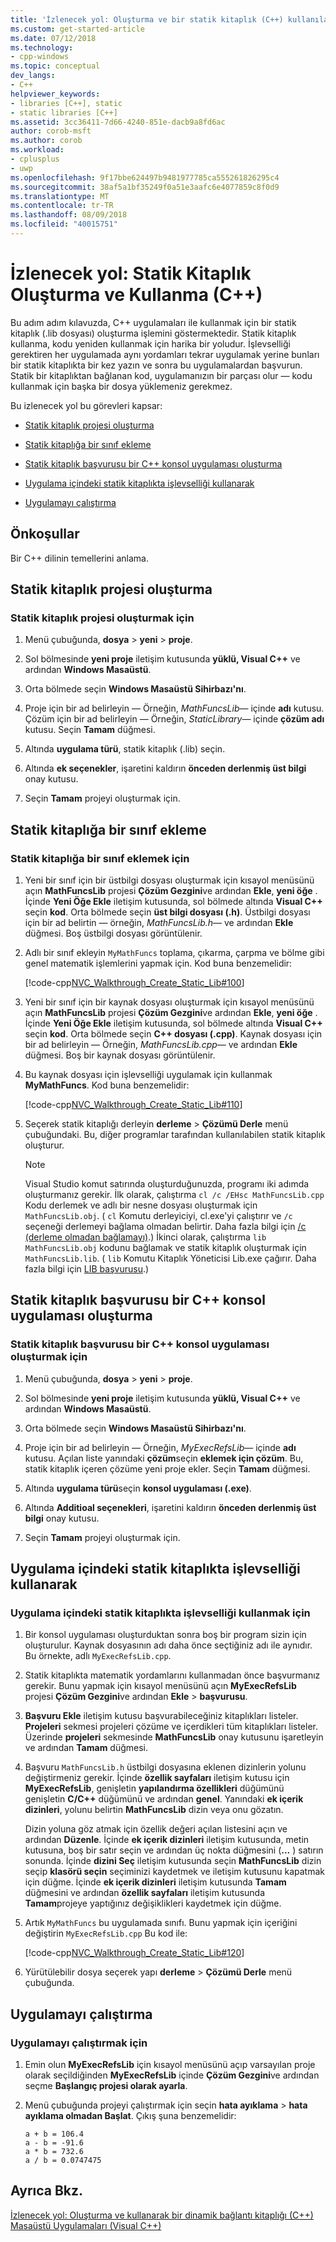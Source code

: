 ```yaml
---
title: 'İzlenecek yol: Oluşturma ve bir statik kitaplık (C++) kullanılarak | Microsoft Docs'
ms.custom: get-started-article
ms.date: 07/12/2018
ms.technology:
- cpp-windows
ms.topic: conceptual
dev_langs:
- C++
helpviewer_keywords:
- libraries [C++], static
- static libraries [C++]
ms.assetid: 3cc36411-7d66-4240-851e-dacb9a8fd6ac
author: corob-msft
ms.author: corob
ms.workload:
- cplusplus
- uwp
ms.openlocfilehash: 9f17bbe624497b9481977785ca555261826295c4
ms.sourcegitcommit: 38af5a1bf35249f0a51e3aafc6e4077859c8f0d9
ms.translationtype: MT
ms.contentlocale: tr-TR
ms.lasthandoff: 08/09/2018
ms.locfileid: "40015751"
---
```

# <a name="walkthrough-creating-and-using-a-static-library-c"></a>İzlenecek yol: Statik Kitaplık Oluşturma ve Kullanma (C++)
Bu adım adım kılavuzda, C++ uygulamaları ile kullanmak için bir statik kitaplık (.lib dosyası) oluşturma işlemini göstermektedir. Statik kitaplık kullanma, kodu yeniden kullanmak için harika bir yoludur. İşlevselliği gerektiren her uygulamada aynı yordamları tekrar uygulamak yerine bunları bir statik kitaplıkta bir kez yazın ve sonra bu uygulamalardan başvurun. Statik bir kitaplıktan bağlanan kod, uygulamanızın bir parçası olur — kodu kullanmak için başka bir dosya yüklemeniz gerekmez.  
  
 Bu izlenecek yol bu görevleri kapsar:  
  
-   [Statik kitaplık projesi oluşturma](#CreateLibProject)  
  
-   [Statik kitaplığa bir sınıf ekleme](#AddClassToLib)  
  
-   [Statik kitaplık başvurusu bir C++ konsol uygulaması oluşturma](#CreateAppToRefTheLib)  
  
-   [Uygulama içindeki statik kitaplıkta işlevselliği kullanarak](#UseLibInApp)  
  
-   [Uygulamayı çalıştırma](#RunApp)  
  
## <a name="prerequisites"></a>Önkoşullar  
 Bir C++ dilinin temellerini anlama.  
  
##  <a name="CreateLibProject"></a> Statik kitaplık projesi oluşturma  
  
### <a name="to-create-a-static-library-project"></a>Statik kitaplık projesi oluşturmak için  
  
1.  Menü çubuğunda, **dosya** > **yeni** > **proje**.  
  
2. Sol bölmesinde **yeni proje** iletişim kutusunda **yüklü, Visual C++** ve ardından **Windows Masaüstü**.
  
3. Orta bölmede seçin **Windows Masaüstü Sihirbazı'nı**.  
  
4.  Proje için bir ad belirleyin — Örneğin, *MathFuncsLib*— içinde **adı** kutusu. Çözüm için bir ad belirleyin — Örneğin, *StaticLibrary*— içinde **çözüm adı** kutusu. Seçin **Tamam** düğmesi.  
  
5. Altında **uygulama türü**, statik kitaplık (.lib) seçin.  
  
6. Altında **ek seçenekler**, işaretini kaldırın **önceden derlenmiş üst bilgi** onay kutusu.
  
7. Seçin **Tamam** projeyi oluşturmak için.  
 
##  <a name="AddClassToLib"></a> Statik kitaplığa bir sınıf ekleme  
  
### <a name="to-add-a-class-to-the-static-library"></a>Statik kitaplığa bir sınıf eklemek için  
  
1.  Yeni bir sınıf için bir üstbilgi dosyası oluşturmak için kısayol menüsünü açın **MathFuncsLib** projesi **Çözüm Gezgini**ve ardından **Ekle**, **yeni öğe** . İçinde **Yeni Öğe Ekle** iletişim kutusunda, sol bölmede altında **Visual C++** seçin **kod**. Orta bölmede seçin **üst bilgi dosyası (.h)**. Üstbilgi dosyası için bir ad belirtin — örneğin, *MathFuncsLib.h*— ve ardından **Ekle** düğmesi. Boş üstbilgi dosyası görüntülenir.  
  
2.  Adlı bir sınıf ekleyin `MyMathFuncs` toplama, çıkarma, çarpma ve bölme gibi genel matematik işlemlerini yapmak için. Kod buna benzemelidir:  
  
     [!code-cpp[NVC_Walkthrough_Create_Static_Lib#100](../windows/codesnippet/CPP/walkthrough-creating-and-using-a-static-library-cpp_1.h)]  
  
3.  Yeni bir sınıf için bir kaynak dosyası oluşturmak için kısayol menüsünü açın **MathFuncsLib** projesi **Çözüm Gezgini**ve ardından **Ekle**, **yeni öğe** . İçinde **Yeni Öğe Ekle** iletişim kutusunda, sol bölmede altında **Visual C++** seçin **kod**. Orta bölmede seçin **C++ dosyası (.cpp)**. Kaynak dosyası için bir ad belirleyin — Örneğin, *MathFuncsLib.cpp*— ve ardından **Ekle** düğmesi. Boş bir kaynak dosyası görüntülenir.  
  
4.  Bu kaynak dosyası için işlevselliği uygulamak için kullanmak **MyMathFuncs**. Kod buna benzemelidir:  
  
     [!code-cpp[NVC_Walkthrough_Create_Static_Lib#110](../windows/codesnippet/CPP/walkthrough-creating-and-using-a-static-library-cpp_2.cpp)]  
  
5.  Seçerek statik kitaplığı derleyin **derleme** > **Çözümü Derle** menü çubuğundaki. Bu, diğer programlar tarafından kullanılabilen statik kitaplık oluşturur.  
  
    > [!NOTE]
    >  Visual Studio komut satırında oluşturduğunuzda, programı iki adımda oluşturmanız gerekir. İlk olarak, çalıştırma `cl /c /EHsc MathFuncsLib.cpp` Kodu derlemek ve adlı bir nesne dosyası oluşturmak için `MathFuncsLib.obj`. ( `cl` Komutu derleyiciyi, cl.exe'yi çalıştırır ve `/c` seçeneği derlemeyi bağlama olmadan belirtir. Daha fazla bilgi için [/c (derleme olmadan bağlamayı)](../build/reference/c-compile-without-linking.md).) İkinci olarak, çalıştırma `lib MathFuncsLib.obj` kodunu bağlamak ve statik kitaplık oluşturmak için `MathFuncsLib.lib`. ( `lib` Komutu Kitaplık Yöneticisi Lib.exe çağırır. Daha fazla bilgi için [LIB başvurusu](../build/reference/lib-reference.md).)  
  
##  <a name="CreateAppToRefTheLib"></a> Statik kitaplık başvurusu bir C++ konsol uygulaması oluşturma  
  
### <a name="to-create-a-c-console-app-that-references-the-static-library"></a>Statik kitaplık başvurusu bir C++ konsol uygulaması oluşturmak için  
  
1.  Menü çubuğunda, **dosya** > **yeni** > **proje**.  
  
2. Sol bölmesinde **yeni proje** iletişim kutusunda **yüklü, Visual C++** ve ardından **Windows Masaüstü**.  

3. Orta bölmede seçin **Windows Masaüstü Sihirbazı'nı**.  
  
4.  Proje için bir ad belirleyin — Örneğin, *MyExecRefsLib*— içinde **adı** kutusu. Açılan liste yanındaki **çözüm**seçin **eklemek için çözüm**. Bu, statik kitaplık içeren çözüme yeni proje ekler. Seçin **Tamam** düğmesi.  
5. Altında **uygulama türü**seçin **konsol uygulaması (.exe)**.

6. Altında **Additioal seçenekleri**, işaretini kaldırın **önceden derlenmiş üst bilgi** onay kutusu.

7. Seçin **Tamam** projeyi oluşturmak için.  
  
##  <a name="UseLibInApp"></a> Uygulama içindeki statik kitaplıkta işlevselliği kullanarak  
  
### <a name="to-use-the-functionality-from-the-static-library-in-the-app"></a>Uygulama içindeki statik kitaplıkta işlevselliği kullanmak için  
  
1.  Bir konsol uygulaması oluşturduktan sonra boş bir program sizin için oluşturulur. Kaynak dosyasının adı daha önce seçtiğiniz adı ile aynıdır. Bu örnekte, adlı `MyExecRefsLib.cpp`.  
  
2.  Statik kitaplıkta matematik yordamlarını kullanmadan önce başvurmanız gerekir. Bunu yapmak için kısayol menüsünü açın **MyExecRefsLib** projesi **Çözüm Gezgini**ve ardından **Ekle** > **başvurusu**.  
  
3.  **Başvuru Ekle** iletişim kutusu başvurabileceğiniz kitaplıkları listeler. **Projeleri** sekmesi projeleri çözüme ve içerdikleri tüm kitaplıkları listeler. Üzerinde **projeleri** sekmesinde **MathFuncsLib** onay kutusunu işaretleyin ve ardından **Tamam** düğmesi.  
  
4.  Başvuru `MathFuncsLib.h` üstbilgi dosyasına eklenen dizinlerin yolunu değiştirmeniz gerekir. İçinde **özellik sayfaları** iletişim kutusu için **MyExecRefsLib**, genişletin **yapılandırma özellikleri** düğümünü genişletin **C/C++** düğümünü ve ardından **genel**. Yanındaki **ek içerik dizinleri**, yolunu belirtin **MathFuncsLib** dizin veya onu gözatın.  
  
     Dizin yoluna göz atmak için özellik değeri açılan listesini açın ve ardından **Düzenle**. İçinde **ek içerik dizinleri** iletişim kutusunda, metin kutusuna, boş bir satır seçin ve ardından üç nokta düğmesini (**...** ) satırın sonunda. İçinde **dizini Seç** iletişim kutusunda seçin **MathFuncsLib** dizin seçip **klasörü seçin** seçiminizi kaydetmek ve iletişim kutusunu kapatmak için düğme. İçinde **ek içerik dizinleri** iletişim kutusunda **Tamam** düğmesini ve ardından **özellik sayfaları** iletişim kutusunda **Tamam**projeye yaptığınız değişiklikleri kaydetmek için düğme.  
  
5.  Artık `MyMathFuncs` bu uygulamada sınıfı. Bunu yapmak için içeriğini değiştirin `MyExecRefsLib.cpp` Bu kod ile:  
  
     [!code-cpp[NVC_Walkthrough_Create_Static_Lib#120](../windows/codesnippet/CPP/walkthrough-creating-and-using-a-static-library-cpp_3.cpp)]  
  
6.  Yürütülebilir dosya seçerek yapı **derleme** > **Çözümü Derle** menü çubuğunda.  
  
##  <a name="RunApp"></a> Uygulamayı çalıştırma  
  
### <a name="to-run-the-app"></a>Uygulamayı çalıştırmak için  
  
1.  Emin olun **MyExecRefsLib** için kısayol menüsünü açıp varsayılan proje olarak seçildiğinden **MyExecRefsLib** içinde **Çözüm Gezgini**ve ardından seçme **Başlangıç projesi olarak ayarla**.  
  
2.  Menü çubuğunda projeyi çalıştırmak için seçin **hata ayıklama** > **hata ayıklama olmadan Başlat**. Çıkış şuna benzemelidir:  
  
    ```Output  
    a + b = 106.4  
    a - b = -91.6  
    a * b = 732.6  
    a / b = 0.0747475  
    ```  
  
## <a name="see-also"></a>Ayrıca Bkz.  
 [İzlenecek yol: Oluşturma ve kullanarak bir dinamik bağlantı kitaplığı (C++)](../build/walkthrough-creating-and-using-a-dynamic-link-library-cpp.md)   
 [Masaüstü Uygulamaları (Visual C++)](../windows/desktop-applications-visual-cpp.md)